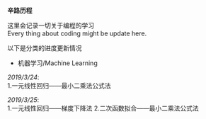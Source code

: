 **辛路历程**  
  
这里会记录一切关于编程的学习  
Every thing about coding might be update here.  
  
以下是分类的进度更新情况  
  
- 机器学习/Machine Learning  
  
_2019/3/24_:  
1.一元线性回归——最小二乘法公式法  
  
_2019/3/25_:  
1.一元线性回归——梯度下降法 
2.二次函数拟合——最小二乘法公式法  

